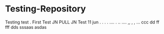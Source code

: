 # Testing-Repository

Testing test . First Test JN PULL JN
Test 11 jun . . . . .... . .. 
.... ,, , ,
...
ccc
dd ff fff
dds
sssaas asdas
